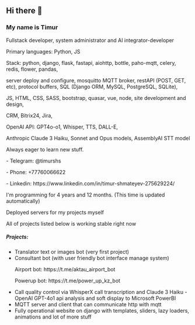 ## Hi there 👋
### My name is Timur
<p>Fullstack developer, system administrator and AI integrator-developer</p>
<p>Primary languages: Python, JS</p>

<p>Stack: python, django, flask, fastapi, aiohttp, bottle, paho-mqtt, celery, redis, flower, pandas, </p>
<p>server deploy and configure, mosquitto MQTT broker, restAPI (POST, GET, etc), protocol buffers, SQL (Django ORM, MySQL, PostgreSQL, SQLite), </p>
<p>JS, HTML, CSS, SASS, bootstrap, quasar, vue, node, site development and design, </p>
<p>CRM, Bitrix24, Jira, </p>
<p>OpenAI API: GPT4o-o1, Whisper, TTS, DALL-E, </p>
<p>Anthropic Claude 3 Haiku, Sonnet and Opus models, AssemblyAI STT model</p>

<p>Always eager to learn new stuff.</p>
<p>- Telegram: @timurshs</p>
<p>- Phone: +77760066622</p>
<p>- Linkedin: https://www.linkedin.com/in/timur-shmateyev-275629224/</p>

<p>I'm programming for <bold><!-- posts -->4 years and 12 months.<!-- /posts --> (This time is updated automatically)</bold></p>

<p>Deployed servers for my projects myself</p>
<p>All of projects listed below is working stable right now</p>

##### Projects:
- Translator text or images bot (very first project)
- Consultant bot (with user friendly bot interface manage system)
    <p>Airport bot: https://t.me/aktau_airport_bot</p>
    <p>Powerup bot: https://t.me/power_up_kz_bot</p>
- Call quality control via WhisperX call transcription and Claude 3 Haiku - OpenAI GPT-4o1 api analysis and soft display to Microsoft PowerBI
- MQTT server and client that can communicate http with mqtt
- Fully operational website on django with templates, sliders, lazy loaders, animations and lot of more stuff
